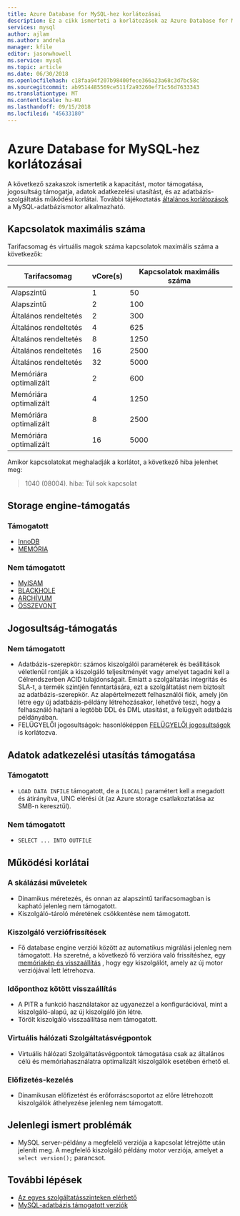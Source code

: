 ```yaml
---
title: Azure Database for MySQL-hez korlátozásai
description: Ez a cikk ismerteti a korlátozások az Azure Database for MySQL-hez, például kapcsolat és a tárolási motort lehetőségek számát.
services: mysql
author: ajlam
ms.author: andrela
manager: kfile
editor: jasonwhowell
ms.service: mysql
ms.topic: article
ms.date: 06/30/2018
ms.openlocfilehash: c18faa94f207b98400fece366a23a68c3d7bc58c
ms.sourcegitcommit: ab9514485569ce511f2a93260ef71c56d7633343
ms.translationtype: MT
ms.contentlocale: hu-HU
ms.lasthandoff: 09/15/2018
ms.locfileid: "45633180"
---
```

# <a name="limitations-in-azure-database-for-mysql"></a>Azure Database for MySQL-hez korlátozásai
A következő szakaszok ismertetik a kapacitást, motor támogatása, jogosultság támogatja, adatok adatkezelési utasítást, és az adatbázis-szolgáltatás működési korlátai. További tájékoztatás [általános korlátozások](https://dev.mysql.com/doc/mysql-reslimits-excerpt/5.6/en/limits.html) a MySQL-adatbázismotor alkalmazható.

## <a name="maximum-connections"></a>Kapcsolatok maximális száma
Tarifacsomag és virtuális magok száma kapcsolatok maximális száma a következők: 

|**Tarifacsomag**|**vCore(s)**| **Kapcsolatok maximális száma**|
|---|---|---|
|Alapszintű| 1| 50|
|Alapszintű| 2| 100|
|Általános rendeltetés| 2| 300|
|Általános rendeltetés| 4| 625|
|Általános rendeltetés| 8| 1250|
|Általános rendeltetés| 16| 2500|
|Általános rendeltetés| 32| 5000|
|Memóriára optimalizált| 2| 600|
|Memóriára optimalizált| 4| 1250|
|Memóriára optimalizált| 8| 2500|
|Memóriára optimalizált| 16| 5000|

Amikor kapcsolatokat meghaladják a korlátot, a következő hiba jelenhet meg:
> 1040 (08004). hiba: Túl sok kapcsolat

## <a name="storage-engine-support"></a>Storage engine-támogatás

### <a name="supported"></a>Támogatott
- [InnoDB](https://dev.mysql.com/doc/refman/5.7/en/innodb-introduction.html)
- [MEMÓRIA](https://dev.mysql.com/doc/refman/5.7/en/memory-storage-engine.html)

### <a name="unsupported"></a>Nem támogatott
- [MyISAM](https://dev.mysql.com/doc/refman/5.7/en/myisam-storage-engine.html)
- [BLACKHOLE](https://dev.mysql.com/doc/refman/5.7/en/blackhole-storage-engine.html)
- [ARCHÍVUM](https://dev.mysql.com/doc/refman/5.7/en/archive-storage-engine.html)
- [ÖSSZEVONT](https://dev.mysql.com/doc/refman/5.7/en/federated-storage-engine.html)

## <a name="privilege-support"></a>Jogosultság-támogatás

### <a name="unsupported"></a>Nem támogatott
- Adatbázis-szerepkör: számos kiszolgálói paraméterek és beállítások véletlenül rontják a kiszolgáló teljesítményét vagy amelyet tagadni kell a Célrendszerben ACID tulajdonságait. Emiatt a szolgáltatás integritás és SLA-t, a termék szintjén fenntartására, ezt a szolgáltatást nem biztosít az adatbázis-szerepkör. Az alapértelmezett felhasználói fiók, amely jön létre egy új adatbázis-példány létrehozásakor, lehetővé teszi, hogy a felhasználó hajtani a legtöbb DDL és DML utasítást, a felügyelt adatbázis példányában. 
- FELÜGYELŐI jogosultságok: hasonlóképpen [FELÜGYELŐI jogosultságok](https://dev.mysql.com/doc/refman/5.7/en/privileges-provided.html#priv_super) is korlátozva.

## <a name="data-manipulation-statement-support"></a>Adatok adatkezelési utasítás támogatása

### <a name="supported"></a>Támogatott
- `LOAD DATA INFILE` támogatott, de a `[LOCAL]` paramétert kell a megadott és átirányítva, UNC elérési út (az Azure storage csatlakoztatása az SMB-n keresztül).

### <a name="unsupported"></a>Nem támogatott
- `SELECT ... INTO OUTFILE`

## <a name="functional-limitations"></a>Működési korlátai

### <a name="scale-operations"></a>A skálázási műveletek
- Dinamikus méretezés, és onnan az alapszintű tarifacsomagban is kapható jelenleg nem támogatott.
- Kiszolgáló-tároló méretének csökkentése nem támogatott.

### <a name="server-version-upgrades"></a>Kiszolgáló verziófrissítések
- Fő database engine verziói között az automatikus migrálási jelenleg nem támogatott. Ha szeretné, a következő fő verzióra való frissítéshez, egy [memóriakép és visszaállítás](./concepts-migrate-dump-restore.md) , hogy egy kiszolgálót, amely az új motor verziójával lett létrehozva.

### <a name="point-in-time-restore"></a>Időponthoz kötött visszaállítás
- A PITR a funkció használatakor az ugyanezzel a konfigurációval, mint a kiszolgáló-alapú, az új kiszolgáló jön létre.
- Törölt kiszolgáló visszaállítása nem támogatott.

### <a name="vnet-service-endpoints"></a>Virtuális hálózati Szolgáltatásvégpontok
- Virtuális hálózati Szolgáltatásvégpontok támogatása csak az általános célú és memóriahasználatra optimalizált kiszolgálók esetében érhető el.

### <a name="subscription-management"></a>Előfizetés-kezelés
- Dinamikusan előfizetést és erőforráscsoportot az előre létrehozott kiszolgálók áthelyezése jelenleg nem támogatott.

## <a name="current-known-issues"></a>Jelenlegi ismert problémák
- MySQL server-példány a megfelelő verziója a kapcsolat létrejötte után jeleníti meg. A megfelelő kiszolgáló példány motor verziója, amelyet a `select version();` parancsot.

## <a name="next-steps"></a>További lépések
- [Az egyes szolgáltatásszinteken elérhető](concepts-pricing-tiers.md)
- [MySQL-adatbázis támogatott verziók](concepts-supported-versions.md)
